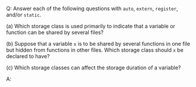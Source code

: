 Q: Answer each of the following questions with `auto`, `extern`, `register`,
and/or `static`.

(a) Which storage class is used primarily to indicate that a variable or
function can be shared by several files?

(b) Suppose that a variable `x` is to be shared by several functions in one file
but hidden from functions in other files. Which storage class should `x` be
declared to have?

(c) Which storage classes can affect the storage duration of a variable?

A:

